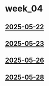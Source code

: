 # week_04 <!-- markmap: foldAll -->
## [2025-05-22](2025-05-22/2025-05-22.html)
## [2025-05-23](2025-05-23/2025-05-23.html)
## [2025-05-26](2025-05-26/2025-05-26.html)
## [2025-05-28](2025-05-28/2025-05-28.html)
